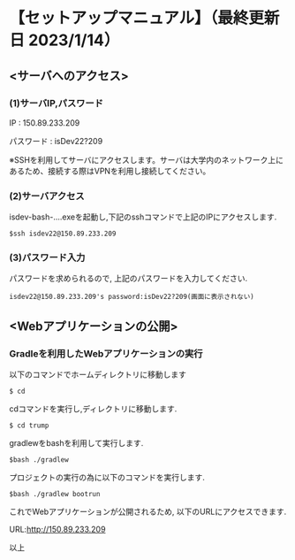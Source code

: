 # 【セットアップマニュアル】（最終更新日 2023/1/14）

## <サーバへのアクセス>


### (1)サーバIP,パスワード

IP : 150.89.233.209

パスワード : isDev22?209

※SSHを利用してサーバにアクセスします。サーバは大学内のネットワーク上にあるため、接続する際はVPNを利用し接続してください。


### (2)サーバアクセス

isdev-bash-....exeを起動し,下記のsshコマンドで上記のIPにアクセスします.

    $ssh isdev22@150.89.233.209

### (3)パスワード入力
パスワードを求められるので, 上記のパスワードを入力してください.

    isdev22@150.89.233.209's password:isDev22?209(画面に表示されない)

## <Webアプリケーションの公開>

### Gradleを利用したWebアプリケーションの実行
以下のコマンドでホームディレクトリに移動します

    $ cd

cdコマンドを実行し,ディレクトリに移動します.

    $ cd trump

gradlewをbashを利用して実行します.

    $bash ./gradlew

プロジェクトの実行の為に以下のコマンドを実行します.

    $bash ./gradlew bootrun

これでWebアプリケーションが公開されるため, 以下のURLにアクセスできます.

URL:http://150.89.233.209

以上
